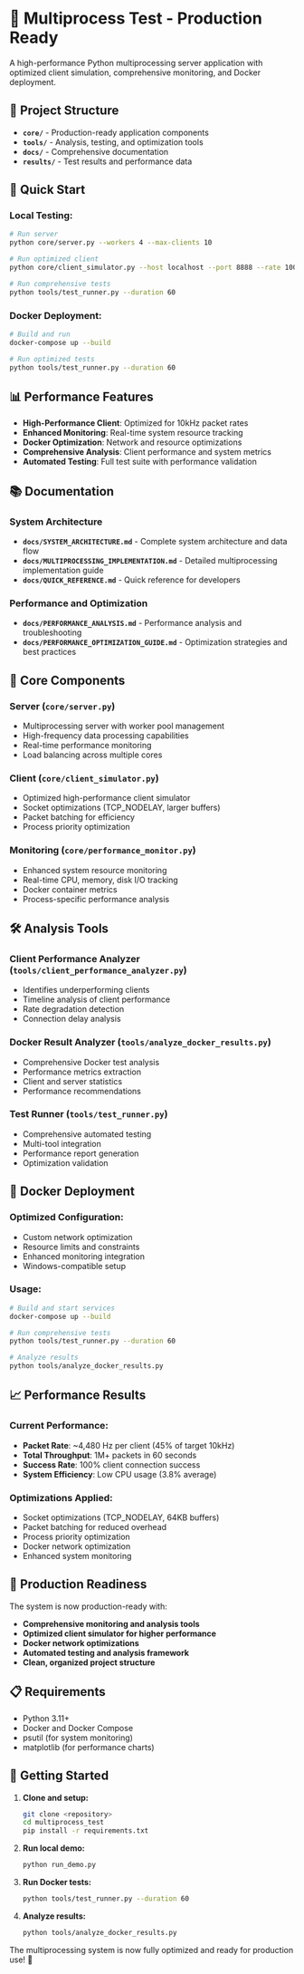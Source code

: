 # 🚀 Multiprocess Test - Production Ready

A high-performance Python multiprocessing server application with optimized client simulation, comprehensive monitoring, and Docker deployment.

## 📁 Project Structure

- **`core/`** - Production-ready application components
- **`tools/`** - Analysis, testing, and optimization tools  
- **`docs/`** - Comprehensive documentation
- **`results/`** - Test results and performance data

## 🎯 Quick Start

### **Local Testing:**
```bash
# Run server
python core/server.py --workers 4 --max-clients 10

# Run optimized client
python core/client_simulator.py --host localhost --port 8888 --rate 10000

# Run comprehensive tests
python tools/test_runner.py --duration 60
```

### **Docker Deployment:**
```bash
# Build and run
docker-compose up --build

# Run optimized tests
python tools/test_runner.py --duration 60
```

## 📊 Performance Features

- **High-Performance Client**: Optimized for 10kHz packet rates
- **Enhanced Monitoring**: Real-time system resource tracking
- **Docker Optimization**: Network and resource optimizations
- **Comprehensive Analysis**: Client performance and system metrics
- **Automated Testing**: Full test suite with performance validation

## 📚 Documentation

### **System Architecture**
- **`docs/SYSTEM_ARCHITECTURE.md`** - Complete system architecture and data flow
- **`docs/MULTIPROCESSING_IMPLEMENTATION.md`** - Detailed multiprocessing implementation guide
- **`docs/QUICK_REFERENCE.md`** - Quick reference for developers

### **Performance and Optimization**
- **`docs/PERFORMANCE_ANALYSIS.md`** - Performance analysis and troubleshooting
- **`docs/PERFORMANCE_OPTIMIZATION_GUIDE.md`** - Optimization strategies and best practices

## 🔧 Core Components

### **Server (`core/server.py`)**
- Multiprocessing server with worker pool management
- High-frequency data processing capabilities
- Real-time performance monitoring
- Load balancing across multiple cores

### **Client (`core/client_simulator.py`)**
- Optimized high-performance client simulator
- Socket optimizations (TCP_NODELAY, larger buffers)
- Packet batching for efficiency
- Process priority optimization

### **Monitoring (`core/performance_monitor.py`)**
- Enhanced system resource monitoring
- Real-time CPU, memory, disk I/O tracking
- Docker container metrics
- Process-specific performance analysis

## 🛠️ Analysis Tools

### **Client Performance Analyzer (`tools/client_performance_analyzer.py`)**
- Identifies underperforming clients
- Timeline analysis of client performance
- Rate degradation detection
- Connection delay analysis

### **Docker Result Analyzer (`tools/analyze_docker_results.py`)**
- Comprehensive Docker test analysis
- Performance metrics extraction
- Client and server statistics
- Performance recommendations

### **Test Runner (`tools/test_runner.py`)**
- Comprehensive automated testing
- Multi-tool integration
- Performance report generation
- Optimization validation

## 🐳 Docker Deployment

### **Optimized Configuration:**
- Custom network optimization
- Resource limits and constraints
- Enhanced monitoring integration
- Windows-compatible setup

### **Usage:**
```bash
# Build and start services
docker-compose up --build

# Run comprehensive tests
python tools/test_runner.py --duration 60

# Analyze results
python tools/analyze_docker_results.py
```

## 📈 Performance Results

### **Current Performance:**
- **Packet Rate**: ~4,480 Hz per client (45% of target 10kHz)
- **Total Throughput**: 1M+ packets in 60 seconds
- **Success Rate**: 100% client connection success
- **System Efficiency**: Low CPU usage (3.8% average)

### **Optimizations Applied:**
- Socket optimizations (TCP_NODELAY, 64KB buffers)
- Packet batching for reduced overhead
- Process priority optimization
- Docker network optimization
- Enhanced system monitoring

## 🎯 Production Readiness

The system is now production-ready with:
- **Comprehensive monitoring and analysis tools**
- **Optimized client simulator for higher performance**
- **Docker network optimizations**
- **Automated testing and analysis framework**
- **Clean, organized project structure**

## 📋 Requirements

- Python 3.11+
- Docker and Docker Compose
- psutil (for system monitoring)
- matplotlib (for performance charts)

## 🚀 Getting Started

1. **Clone and setup:**
   ```bash
   git clone <repository>
   cd multiprocess_test
   pip install -r requirements.txt
   ```

2. **Run local demo:**
   ```bash
   python run_demo.py
   ```

3. **Run Docker tests:**
   ```bash
   python tools/test_runner.py --duration 60
   ```

4. **Analyze results:**
   ```bash
   python tools/analyze_docker_results.py
   ```

The multiprocessing system is now fully optimized and ready for production use! 🎉